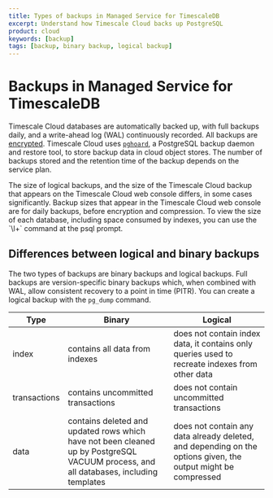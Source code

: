 ```yaml
---
title: Types of backups in Managed Service for TimescaleDB
excerpt: Understand how Timescale Cloud backs up PostgreSQL
product: cloud
keywords: [backup]
tags: [backup, binary backup, logical backup]
---
```


# Backups in Managed Service for TimescaleDB
Timescale Cloud databases are automatically backed up, with full backups daily,
and a write-ahead log (WAL) continuously recorded. All backups are
[encrypted][avien-encrypt]. Timescale Cloud uses [`pghoard`][pghoard], a PostgreSQL backup
daemon and restore tool, to store backup data in cloud object stores. The number of
backups stored and the retention time of the backup depends on the service plan.

<highlight type="important"> 
The size of logical backups, and the size of the Timescale Cloud backup that 
appears on the Timescale Cloud web console differs, in some cases 
significantly. Backup sizes that appear in the Timescale Cloud web console 
are for daily backups, before encryption and compression. To view the size 
of each database, including space consumed by indexes, you can use 
the `\l+` command at the psql prompt. 
</highlight> 

## Differences between logical and binary backups
The two types of backups are binary backups and logical backups. Full backups
are version-specific binary backups which, when combined with WAL, allow
consistent recovery to a point in time (PITR). You can create a 
logical backup with the `pg_dump` command.

|Type|Binary|Logical|
|---|---|---|
|index|contains all data from indexes| does not contain index data, it contains only queries used to recreate indexes from other data|
|transactions|contains uncommitted transactions|does not contain uncommitted transactions|
|data|contains deleted and updated rows which have not been cleaned up by PostgreSQL VACUUM process, and all databases, including templates|does not contain any data already deleted, and depending on the options given, the output might be compressed|


[avien-encrypt]: https://developer.aiven.io/docs/platform/concepts/cloud-security#data-encryption
[pghoard]: https://github.com/aiven/pghoard
